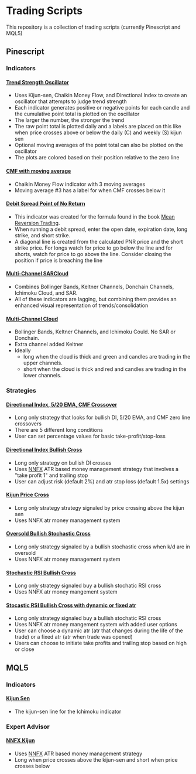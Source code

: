 # Trading Scripts
This repository is a collection of trading scripts (currently Pinescript and MQL5)

## Pinescript
### Indicators
#### [Trend Strength Oscillator](https://github.com/robinpunn/trade/blob/main/pinescript/indicators/trend-strenth.pine)
- Uses Kijun-sen, Chaikin Money Flow, and Directional Index to create an oscillator that attempts to judge trend strength
- Each indicator generates positive or negative points for each candle and the cumulative point total is plotted on the oscillator
- The larger the number, the stronger the trend
- The raw point total is plotted daily and a labels are placed on this like when price crosses above or below the daily (C) and weekly (S) kijun sen
- Optional moving averages of the point total can also be plotted on the oscillator
- The plots are colored based on their position relative to the zero line

#### [CMF with moving average](https://github.com/robinpunn/trade/blob/main/pinescript/indicators/cmf-ma.pine)
- Chaikin Money Flow indicator with 3 moving averages
- Moving average #3 has a label for when CMF crosses below it

#### [Debit Spread Point of No Return](https://github.com/robinpunn/trade/blob/main/pinescript/indicators/debit-spread-pnr.pine)
- This indicator was created for the formula found in the book [Mean Reversion Trading](https://www.amazon.com/Mean-Reversion-Trading-Technical-Analysis-ebook/dp/B0B781VTZX/ref=sr_1_1?crid=35C2DW94FESUV&dib=eyJ2IjoiMSJ9.26n3tNbcUQflWrHzWPbPcAEHOCCw44N8TkqgrJHtWTWVrwRqUW95sm-qD6-plM5QiMpKUnqBi5SzLISKXLK2dO6zs3_pWJBfzTnhDwvF0Bs.mMBT33qp9k_URothrDm0eGMz_ALZ9OzmPgI7sE5Ku9Y&dib_tag=se&keywords=mean+reversion+trading+nishant+pant&qid=1723005127&sprefix=mean+rever%2Caps%2C106&sr=8-1).
- When running a debit spread, enter the open date, expiration date, long strike, and short strike. 
- A diagonal line is created from the calculated PNR price and the short strike price. For longs watch for price to go below the line and for shorts, watch for price to go above the line. Consider closing the position if price is breaching the line

#### [Multi-Channel SARCloud](https://github.com/robinpunn/trade/blob/main/pinescript/indicators/bb-kc-chain-ichi-sar.pine)
- Combines Bollinger Bands, Keltner Channels, Donchain Channels, Ichimoku Cloud, and SAR. 
- All of these indicators are lagging, but combining them provides an enhanced visual representation of trends/consolidation

#### [Multi-Channel Cloud](https://github.com/robinpunn/trade/blob/main/pinescript/indicators/multi-channel-cloud.pine)
- Bollinger Bands, Keltner Channels, and Ichimoku Could. No SAR or Donchain.
- Extra channel added Keltner
- Ideally
    - long when the cloud is thick and green and candles are trading in the upper channels.
    - short when the cloud is thick and red and candles are trading in the lower channels.

### Strategies
#### [Directional Index, 5/20 EMA, CMF Crossover](https://github.com/robinpunn/trade/blob/main/pinescript/strategies/crossover-cmf.pine)
- Long only strategy that looks for bullish DI, 5/20 EMA, and CMF zero line crossovers
- There are 5 different long conditions
- User can set percentage values for basic take-profit/stop-loss 

#### [Directional Index Bullish Cross](https://github.com/robinpunn/trade/blob/main/pinescript/strategies/dmi-cross.pine)
- Long only strategy on bullish DI crosses
- Uses [NNFX](https://youtu.be/bqWLFNpK6eg?list=PLPqWQo6-TXfE8G_Mmxow0znSSoWTu44e7&t=839) ATR based money management strategy that involves a "take profit 1" and trailing stop
- User can adjust risk (default 2%) and atr stop loss (default 1.5x) settings

#### [Kijun Price Cross](https://github.com/robinpunn/trade/blob/main/pinescript/strategies/kijun-price-cross.pine)
- Long only strategy strategy signaled by price crossing above the kijun sen
- Uses NNFX atr money management system

#### [Oversold Bullish Stochastic Cross](https://github.com/robinpunn/trade/blob/main/pinescript/strategies/stochastic-cross-oversold.pine)
- Long only strategy signaled by a bullish stochastic cross when k/d are in oversold
- Uses NNFX atr money management system

#### [Stochastic RSI Bullish Cross](https://github.com/robinpunn/trade/blob/main/pinescript/strategies/stochastic-cross-nnfx.pine)
- Long only strategy signaled buy a bullish stochatic RSI cross
- Uses NNFX atr money mangement system

#### [Stocastic RSI Bullish Cross with dynamic or fixed atr](https://github.com/robinpunn/trade/blob/main/pinescript/strategies/user-choice-stochRsi-nnfx.pine)
- Long only strategy signaled buy a bullish stochatic RSI cross
- Uses NNFX atr money mangement system with added user options
- User can choose a dynamic atr (atr that changes during the life of the trade) or a fixed atr (atr when trade was opened)
- Users can choose to initiate take profits and trailing stop based on high or close

## MQL5
### Indicators
#### [Kijun Sen](https://github.com/robinpunn/trade/blob/main/mql5/indicators/kijun.mq5)
- The kijun-sen line for the Ichimoku indicator

### Expert Advisor
#### [NNFX Kijun](https://github.com/robinpunn/trade/blob/main/mql5/ea/nnfx-kijun.mq5)
- Uses [NNFX](https://youtu.be/bqWLFNpK6eg?list=PLPqWQo6-TXfE8G_Mmxow0znSSoWTu44e7&t=839) ATR based money management strategy
- Long when price crosses above the kijun-sen and short when price crosses below